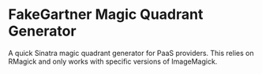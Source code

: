 # FakeGartner Magic Quadrant Generator

A quick Sinatra magic quadrant generator for PaaS providers. This relies on RMagick and only works with specific versions of ImageMagick.

